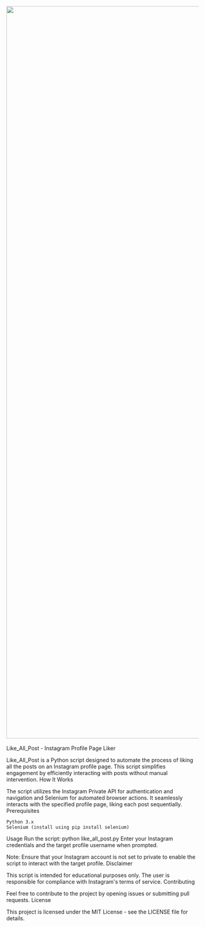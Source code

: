 <img src= 'https://media.giphy.com/media/v1.Y2lkPTc5MGI3NjExZXpucjNkY3l1czU4anYwaG9oY29oYmdkNmZwZW43N2ZuNWlrMXJ0eiZlcD12MV9pbnRlcm5hbF9naWZfYnlfaWQmY3Q9Zw/zmIXOsncdxB6YVsz0g/giphy.gif' width=1920 > <br><br>
Like_All_Post - Instagram Profile Page Liker

Like_All_Post is a Python script designed to automate the process of liking all the posts on an Instagram profile page. This script simplifies engagement by efficiently interacting with posts without manual intervention.
How It Works

The script utilizes the Instagram Private API for authentication and navigation and Selenium for automated browser actions. It seamlessly interacts with the specified profile page, liking each post sequentially.
Prerequisites

    Python 3.x
    Selenium (install using pip install selenium)

Usage
    Run the script: python like_all_post.py
    Enter your Instagram credentials and the target profile username when prompted.

Note: Ensure that your Instagram account is not set to private to enable the script to interact with the target profile.
Disclaimer

This script is intended for educational purposes only. The user is responsible for compliance with Instagram's terms of service.
Contributing

Feel free to contribute to the project by opening issues or submitting pull requests.
License

This project is licensed under the MIT License - see the LICENSE file for details.
